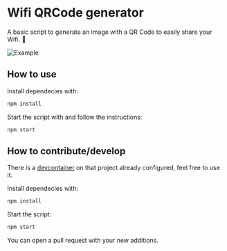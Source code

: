 # Wifi QRCode generator

A basic script to generate an image with a QR Code to easily share your Wifi. 📶

![Example](https://user-images.githubusercontent.com/24525092/220751422-9331a010-40c1-4913-9c89-9b60f6c2ad47.png)

## How to use

Install dependecies with:

```sh
npm install
```

Start the script with and follow the instructions:

```sh
npm start
```

## How to contribute/develop

There is a [devcontainer](https://code.visualstudio.com/docs/devcontainers/containers) on that project already configured, feel free to use it.

Install dependecies with:

```sh
npm install
```

Start the script:

```sh
npm start
```

You can open a pull request with your new additions.
